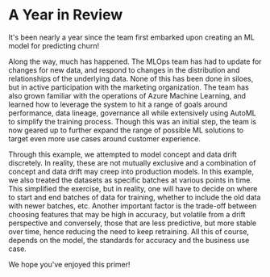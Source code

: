 # A Year in Review
It's been nearly a year since the team first embarked upon creating an ML model for predicting churn!

Along the way, much has happened. The MLOps team has had to update for changes for new data, and respond to
changes in the distribution and relationships of the underlying data. None of this has been done in siloes,
but in active participation with the marketing organization. The team has also grown familiar with the
operations of Azure Machine Learning, and learned how to leverage the system to hit a range of goals around
performance, data lineage, governance all while extensively using AutoML to simplify the training process.
Though this was an initial step, the team is now geared up to further expand the range of possible ML
solutions to target even more use cases around customer experience.

Through this example, we attempted to model concept and data drift discretely. In reality, these are not
mutually exclusive and a combination of concept and data drift may creep into production models. In this
example, we also treated the datasets as specific batches at various points in time. This simplified the
exercise, but in reality, one will have to decide on where to start and end batches of data for training,
whether to include the old data with newer batches, etc. Another important factor is the trade-off between
choosing features that may be high in accuracy, but volatile from a drift perspective and conversely, those
that are less predictive, but more stable over time, hence reducing the need to keep retraining. All this of
course, depends on the model, the standards for accuracy and the business use case.

We hope you've enjoyed this primer!
